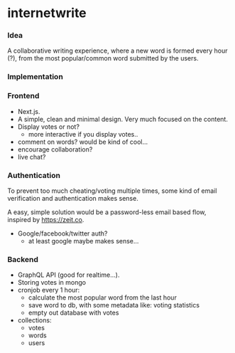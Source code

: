 # internetwrite

### Idea

A collaborative writing experience, where a new word is formed every hour (?), from the most popular/common word submitted by the users.

### Implementation

### Frontend

- Next.js.
- A simple, clean and minimal design. Very much focused on the content.
- Display votes or not?
  - more interactive if you display votes..
- comment on words? would be kind of cool...
- encourage collaboration?
- live chat?

### Authentication

To prevent too much cheating/voting multiple times, some kind of email verification and authentication makes sense.

A easy, simple solution would be a password-less email based flow, inspired by https://zeit.co.

- Google/facebook/twitter auth?
  - at least google maybe makes sense...

### Backend

- GraphQL API (good for realtime...).
- Storing votes in mongo
- cronjob every 1 hour:
  - calculate the most popular word from the last hour
  - save word to db, with some metadata like: voting statistics
  - empty out database with votes
- collections:
  - votes
  - words
  - users
